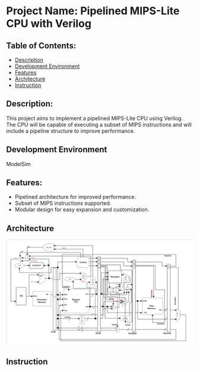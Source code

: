 # Project Name: Pipelined MIPS-Lite CPU with Verilog

## Table of Contents:

- [Description](#description)
- [Development Environment](#development-environment)
- [Features](#features)
- [Architecture](#architecture)
- [Instruction](#instruction)

## Description:

This project aims to implement a pipelined MIPS-Lite CPU using Verilog. The CPU will be capable of executing a subset of MIPS instructions and will include a pipeline structure to improve performance.

## Development Environment

ModelSim


## Features:

- Pipelined architecture for improved performance.
- Subset of MIPS instructions supported.
- Modular design for easy expansion and customization.

## Architecture

![Full architecture.png](https://github.com/Xiao-E5B08F/Pipelined-MIPS-Lite-CPU-with-Verilog/blob/main/Full%20architecture.png)


## Instruction
